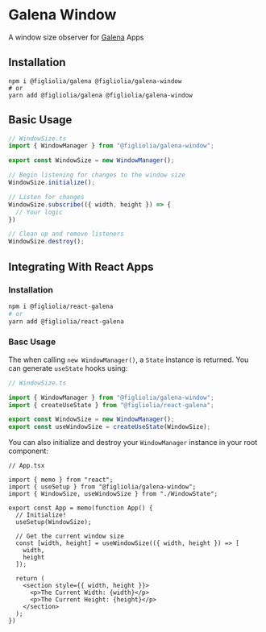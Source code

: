 # Galena Window 
A window size observer for [Galena](https://www.npmjs.com/package/@figliolia/galena) Apps

## Installation
```
npm i @figliolia/galena @figliolia/galena-window
# or
yarn add @figliolia/galena @figliolia/galena-window
```

## Basic Usage
```typescript
// WindowSize.ts
import { WindowManager } from "@figliolia/galena-window";

export const WindowSize = new WindowManager();

// Begin listening for changes to the window size
WindowSize.initialize();

// Listen for changes
WindowSize.subscribe(({ width, height }) => {
  // Your logic
})

// Clean up and remove listeners
WindowSize.destroy();
```

## Integrating With React Apps
### Installation
```bash
npm i @figliolia/react-galena
# or
yarn add @figliolia/react-galena
```
### Basc Usage
The when calling `new WindowManager()`, a `State` instance is returned. You can generate `useState` hooks using:

```typescript
// WindowSize.ts

import { WindowManager } from "@figliolia/galena-window";
import { createUseState } from "@figliolia/react-galena";

export const WindowSize = new WindowManager();
export const useWindowSize = createUseState(WindowSize);
```
You can also initialize and destroy your `WindowManager` instance in your root component:

```tsx
// App.tsx

import { memo } from "react";
import { useSetup } from "@figliolia/galena-window";
import { WindowSize, useWindowSize } from "./WindowState";

export const App = memo(function App() {
  // Initialize!
  useSetup(WindowSize);

  // Get the current window size
  const [width, height] = useWindowSize(({ width, height }) => [
    width, 
    height
  ]);

  return (
    <section style={{ width, height }}>
      <p>The Current Width: {width}</p>
      <p>The Current Height: {height}</p>
    </section>
  );
})
```